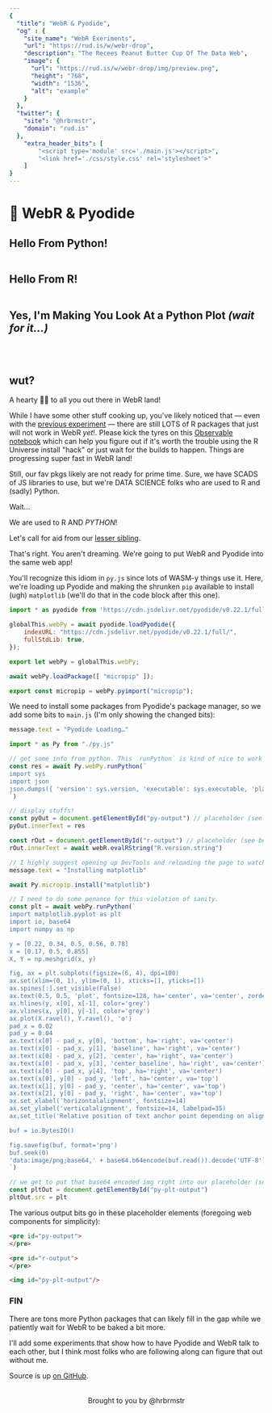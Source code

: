 ```yaml
---
{
  "title": "WebR & Pyodide",
  "og" : {
    "site_name": "WebR Exeriments",
    "url": "https://rud.is/w/webr-drop",
    "description": "The Recees Peanut Butter Cup Of The Data Web",
    "image": {
      "url": "https://rud.is/w/webr-drop/img/preview.png",
      "height": "768",
      "width": "1536",
      "alt": "example"
    }
  },
  "twitter": {
    "site": "@hrbrmstr",
    "domain": "rud.is"
  },
	"extra_header_bits": [
		"<script type='module' src='./main.js'></script>",
		"<link href='./css/style.css' rel='stylesheet'>"
	]
}
---
```


# 🧪 WebR & Pyodide

<status-message id="status"></status-message>

## Hello From Python!

<pre id="py-output">
</pre>

## Hello From R!

<pre id="r-output">
</pre>

## Yes, I'm Making You Look At a Python Plot _(wait for it…)_

<img style='margin-bottom:2rem;' id="py-plt-output"/>

## wut?

A hearty 👋🏼 to all you out there in WebR land!

While I have some other stuff cooking up, you've likely noticed that — even with the [previous experiment](https://rud.is/w/webr-file) — there are still LOTS of R packages that just will not work in WebR _yet_!. Please kick the tyres on this [Observable notebook](https://observablehq.com/@hrbrmstr/fiddling-with-r-universe-webr) which can help you figure out if it's worth the trouble using the R Universe install "hack" or just wait for the builds to happen. Things are progressing super fast in WebR land!

Still, our fav pkgs likely are not ready for prime time. Sure, we have SCADS of JS libraries to use, but we're DATA SCIENCE folks who are used to R and (sadly) Python.

Wait…

We are used to R AND _PYTHON_!

Let's call for aid from our [lesser sibling](https://pyodide.org/en/stable/).

That's right. You aren't dreaming. We're going to put WebR and Pyodide into the same web app!

You'll recognize this idiom in `py.js` since lots of WASM-y things use it. Here, we're loading up Pyodide and making the shrunken `pip` available to install (ugh) `matplotlib` (we'll do that in the code block after this one).

```js
import * as pyodide from 'https://cdn.jsdelivr.net/pyodide/v0.22.1/full/pyodide.mjs'

globalThis.webPy = await pyodide.loadPyodide({
	indexURL: "https://cdn.jsdelivr.net/pyodide/v0.22.1/full/",
	fullStdLib: true,
});

export let webPy = globalThis.webPy;

await webPy.loadPackage([ "micropip" ]);

export const micropip = webPy.pyimport("micropip");
```

We need to install some packages from Pyodide's package manager, so we add some bits to `main.js` (I'm only showing the changed bits):

```js
message.text = "Pyodide Loading…"

import * as Py from "./py.js"

// get some info from python. This `runPython` is kind of nice to work with tbh.
const res = await Py.webPy.runPython(`
import sys
import json
json.dumps({ 'version': sys.version, 'executable': sys.executable, 'platform': sys.platform }, indent=2)
`)

// display stuffs!
const pyOut = document.getElementById("py-output") // placeholder (see below)
pyOut.innerText = res

const rOut = document.getElementById("r-output") // placeholder (see below)
rOut.innerText = await webR.evalRString("R.version.string")

// I highly suggest opening up DevTools and reloading the page to watch this
message.text = "Installing matplotlib"

await Py.micropip.install("matplotlib")

// I need to do some penance for this violation of sanity.
const plt = await webPy.runPython(`
import matplotlib.pyplot as plt
import io, base64
import numpy as np

y = [0.22, 0.34, 0.5, 0.56, 0.78]
x = [0.17, 0.5, 0.855]
X, Y = np.meshgrid(x, y)

fig, ax = plt.subplots(figsize=(6, 4), dpi=100)
ax.set(xlim=(0, 1), ylim=(0, 1), xticks=[], yticks=[])
ax.spines[:].set_visible(False)
ax.text(0.5, 0.5, 'plot', fontsize=128, ha='center', va='center', zorder=1)
ax.hlines(y, x[0], x[-1], color='grey')
ax.vlines(x, y[0], y[-1], color='grey')
ax.plot(X.ravel(), Y.ravel(), 'o')
pad_x = 0.02
pad_y = 0.04
ax.text(x[0] - pad_x, y[0], 'bottom', ha='right', va='center')
ax.text(x[0] - pad_x, y[1], 'baseline', ha='right', va='center')
ax.text(x[0] - pad_x, y[2], 'center', ha='right', va='center')
ax.text(x[0] - pad_x, y[3], 'center_baseline', ha='right', va='center')
ax.text(x[0] - pad_x, y[4], 'top', ha='right', va='center')
ax.text(x[0], y[0] - pad_y, 'left', ha='center', va='top')
ax.text(x[1], y[0] - pad_y, 'center', ha='center', va='top')
ax.text(x[2], y[0] - pad_y, 'right', ha='center', va='top')
ax.set_xlabel('horizontalalignment', fontsize=14)
ax.set_ylabel('verticalalignment', fontsize=14, labelpad=35)
ax.set_title('Relative position of text anchor point depending on alignment')

buf = io.BytesIO()

fig.savefig(buf, format='png')
buf.seek(0)
'data:image/png;base64,' + base64.b64encode(buf.read()).decode('UTF-8')
`)

// we get to put that base64 encoded img right into our placeholder (see below)!
const pltOut = document.getElementById("py-plt-output") 
pltOut.src = plt
```

The various output bits go in these placeholder elements (foregoing web components for simplicity):

```html
<pre id="py-output">
</pre>

<pre id="r-output">
</pre>

<img id="py-plt-output"/>
```

### FIN

There are tons more Python packages that can likely fill in the gap while we patiently wait for WebR to be baked a bit more.

I'll add some experiments that show how to have Pyodide and WebR talk to each other, but I think most folks who are following along can figure that out without me.

Source is up [on GitHub](https://github.com/hrbrmstr/webr-pyodide).

<p style="text-align:center;margin-top:2rem;">Brought to you by @hrbrmstr</p>
